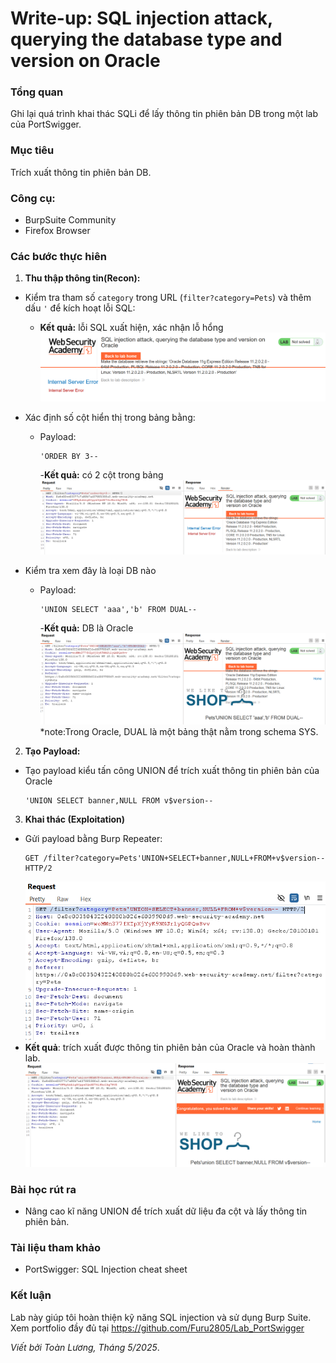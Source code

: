 # Write-up: SQL injection attack, querying the database type and version on Oracle

### Tổng quan
Ghi lại quá trình khai thác SQLi để lấy thông tin phiên bản DB trong một lab của PortSwigger.

### Mục tiêu
Trích xuất thông tin phiên bản DB.

### Công cụ:
- BurpSuite Community
- Firefox Browser

### Các bước thực hiên
1. **Thu thập thông tin(Recon):**
- Kiểm tra tham số `category` trong URL (`filter?category=Pets`) và thêm dấu `'` để kích hoạt lỗi SQL:
  - **Kết quả:** lỗi SQL xuất hiện, xác nhận lỗ hổng
    ![lỗi](./images/error.png)

- Xác định số cột hiển thị trong bảng bằng:
  - Payload:
    ```
    'ORDER BY 3--
    ```
    -**Kết quả:** có 2 cột trong bảng
    ![cột](./images/columns.png)

- Kiểm tra xem đây là loại DB nào
  - Payload:
    ```
    'UNION SELECT 'aaa','b' FROM DUAL--
    ```
    -**Kết quả:** DB là Oracle
    ![oracle](./images/oracle.png)
    *note:Trong Oracle, DUAL là một bảng thật nằm trong     schema SYS.

2. **Tạo Payload:**
- Tạo payload kiểu tấn công UNION để trích xuất thông tin phiên bản của Oracle
    ```
    'UNION SELECT banner,NULL FROM v$version--
    ```

3. **Khai thác (Exploitation)**
- Gửi payload bằng Burp Repeater:
  ```
  GET /filter?category=Pets'UNION+SELECT+banner,NULL+FROM+v$version-- HTTP/2
  ```
  ![payload](./images/payload.png)
- **Kết quả**: trích xuất được thông tin phiên bản của Oracle và hoàn thành lab.
  ![version](./images/banner.png)

### Bài học rút ra
- Nâng cao kĩ năng UNION để trích xuất dữ liệu đa cột và lấy thông tin phiên bản.

### Tài liệu tham khảo
- PortSwigger: SQL Injection cheat sheet

### Kết luận
Lab này giúp tôi hoàn thiện kỹ năng SQL injection và sử dụng Burp Suite. Xem portfolio đầy đủ tại https://github.com/Furu2805/Lab_PortSwigger 

*Viết bởi Toàn Lương, Tháng 5/2025*.